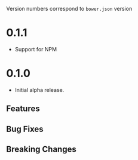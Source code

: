 Version numbers correspond to `bower.json` version

# 0.1.1

- Support for NPM

# 0.1.0

- Initial alpha release.

## Features

## Bug Fixes

## Breaking Changes
